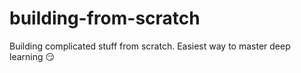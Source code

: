 # building-from-scratch
Building complicated stuff from scratch. Easiest way to master deep learning :smirk:
